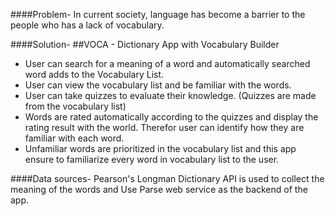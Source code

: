 ####Problem-
In current society, language has become a barrier to the people who has a lack of vocabulary.

####Solution- 
##VOCA - Dictionary App with Vocabulary Builder

* User can search for a meaning of a word and automatically searched word adds to the Vocabulary List. 
* User can view the vocabulary list and be familiar with the words.
* User can take quizzes to evaluate their knowledge. (Quizzes are made from the vocabulary list)
* Words are rated automatically according to the quizzes and display the rating result with the world. Therefor user can identify how they are familiar with each word. 
* Unfamiliar words are prioritized in the vocabulary list and this app ensure to familiarize every word in vocabulary list to the user. 

####Data sources-
 Pearson's Longman Dictionary API is used to collect the meaning of the words and Use Parse web service as the backend of the app.
